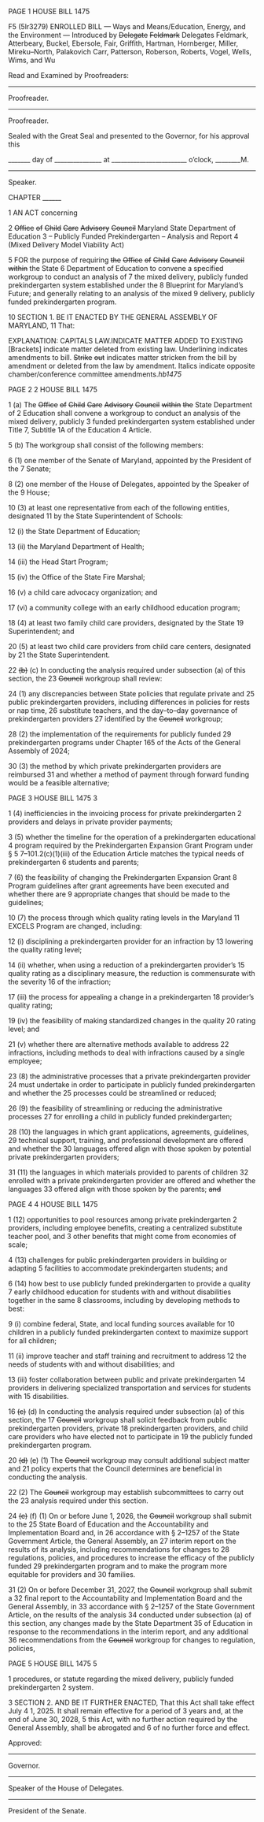 PAGE 1
HOUSE BILL 1475

F5 (5lr3279)
ENROLLED BILL
— Ways and Means/Education, Energy, and the Environment —
Introduced by ~~Delegate~~ ~~Feldmark~~ Delegates Feldmark, Atterbeary, Buckel,
Ebersole, Fair, Griffith, Hartman, Hornberger, Miller, Mireku–North,
Palakovich Carr, Patterson, Roberson, Roberts, Vogel, Wells, Wims, and Wu

Read and Examined by Proofreaders:

_______________________________________________
Proofreader.
_______________________________________________
Proofreader.

Sealed with the Great Seal and presented to the Governor, for his approval this

_______ day of _______________ at ________________________ o’clock, ________M.

______________________________________________
Speaker.

CHAPTER ______

1 AN ACT concerning

2 ~~Office~~ ~~of~~ ~~Child~~ ~~Care~~ ~~Advisory~~ ~~Council~~ Maryland State Department of Education
3 – Publicly Funded Prekindergarten – Analysis and Report
4 (Mixed Delivery Model Viability Act)

5 FOR the purpose of requiring ~~the~~ ~~Office~~ ~~of~~ ~~Child~~ ~~Care~~ ~~Advisory~~ ~~Council~~ ~~within~~ the State
6 Department of Education to convene a specified workgroup to conduct an analysis of
7 the mixed delivery, publicly funded prekindergarten system established under the
8 Blueprint for Maryland’s Future; and generally relating to an analysis of the mixed
9 delivery, publicly funded prekindergarten program.

10 SECTION 1. BE IT ENACTED BY THE GENERAL ASSEMBLY OF MARYLAND,
11 That:

EXPLANATION: CAPITALS LAW.INDICATE MATTER ADDED TO EXISTING
[Brackets] indicate matter deleted from existing law.
Underlining indicates amendments to bill.
~~Strike~~ ~~out~~ indicates matter stricken from the bill by amendment or deleted from the law by
amendment.
Italics indicate opposite chamber/conference committee amendments.*hb1475*

PAGE 2
2 HOUSE BILL 1475

1 (a) The ~~Office~~ ~~of~~ ~~Child~~ ~~Care~~ ~~Advisory~~ ~~Council~~ ~~within~~ ~~the~~ State Department of
2 Education shall convene a workgroup to conduct an analysis of the mixed delivery, publicly
3 funded prekindergarten system established under Title 7, Subtitle 1A of the Education
4 Article.

5 (b) The workgroup shall consist of the following members:

6 (1) one member of the Senate of Maryland, appointed by the President of the
7 Senate;

8 (2) one member of the House of Delegates, appointed by the Speaker of the
9 House;

10 (3) at least one representative from each of the following entities, designated
11 by the State Superintendent of Schools:

12 (i) the State Department of Education;

13 (ii) the Maryland Department of Health;

14 (iii) the Head Start Program;

15 (iv) the Office of the State Fire Marshal;

16 (v) a child care advocacy organization; and

17 (vi) a community college with an early childhood education program;

18 (4) at least two family child care providers, designated by the State
19 Superintendent; and

20 (5) at least two child care providers from child care centers, designated by
21 the State Superintendent.

22 ~~(b)~~ (c) In conducting the analysis required under subsection (a) of this section, the
23 ~~Council~~ workgroup shall review:

24 (1) any discrepancies between State policies that regulate private and
25 public prekindergarten providers, including differences in policies for rests or nap time,
26 substitute teachers, and the day–to–day governance of prekindergarten providers
27 identified by the ~~Council~~ workgroup;

28 (2) the implementation of the requirements for publicly funded
29 prekindergarten programs under Chapter 165 of the Acts of the General Assembly of 2024;

30 (3) the method by which private prekindergarten providers are reimbursed
31 and whether a method of payment through forward funding would be a feasible alternative;

PAGE 3
HOUSE BILL 1475 3

1 (4) inefficiencies in the invoicing process for private prekindergarten
2 providers and delays in private provider payments;

3 (5) whether the timeline for the operation of a prekindergarten educational
4 program required by the Prekindergarten Expansion Grant Program under §
5 7–101.2(c)(1)(iii) of the Education Article matches the typical needs of prekindergarten
6 students and parents;

7 (6) the feasibility of changing the Prekindergarten Expansion Grant
8 Program guidelines after grant agreements have been executed and whether there are
9 appropriate changes that should be made to the guidelines;

10 (7) the process through which quality rating levels in the Maryland
11 EXCELS Program are changed, including:

12 (i) disciplining a prekindergarten provider for an infraction by
13 lowering the quality rating level;

14 (ii) whether, when using a reduction of a prekindergarten provider’s
15 quality rating as a disciplinary measure, the reduction is commensurate with the severity
16 of the infraction;

17 (iii) the process for appealing a change in a prekindergarten
18 provider’s quality rating;

19 (iv) the feasibility of making standardized changes in the quality
20 rating level; and

21 (v) whether there are alternative methods available to address
22 infractions, including methods to deal with infractions caused by a single employee;

23 (8) the administrative processes that a private prekindergarten provider
24 must undertake in order to participate in publicly funded prekindergarten and whether the
25 processes could be streamlined or reduced;

26 (9) the feasibility of streamlining or reducing the administrative processes
27 for enrolling a child in publicly funded prekindergarten;

28 (10) the languages in which grant applications, agreements, guidelines,
29 technical support, training, and professional development are offered and whether the
30 languages offered align with those spoken by potential private prekindergarten providers;

31 (11) the languages in which materials provided to parents of children
32 enrolled with a private prekindergarten provider are offered and whether the languages
33 offered align with those spoken by the parents; ~~and~~

PAGE 4
4 HOUSE BILL 1475

1 (12) opportunities to pool resources among private prekindergarten
2 providers, including employee benefits, creating a centralized substitute teacher pool, and
3 other benefits that might come from economies of scale;

4 (13) challenges for public prekindergarten providers in building or adapting
5 facilities to accommodate prekindergarten students; and

6 (14) how best to use publicly funded prekindergarten to provide a quality
7 early childhood education for students with and without disabilities together in the same
8 classrooms, including by developing methods to best:

9 (i) combine federal, State, and local funding sources available for
10 children in a publicly funded prekindergarten context to maximize support for all children;

11 (ii) improve teacher and staff training and recruitment to address
12 the needs of students with and without disabilities; and

13 (iii) foster collaboration between public and private prekindergarten
14 providers in delivering specialized transportation and services for students with
15 disabilities.

16 ~~(c)~~ (d) In conducting the analysis required under subsection (a) of this section, the
17 ~~Council~~ workgroup shall solicit feedback from public prekindergarten providers, private
18 prekindergarten providers, and child care providers who have elected not to participate in
19 the publicly funded prekindergarten program.

20 ~~(d)~~ (e) (1) The ~~Council~~ workgroup may consult additional subject matter and
21 policy experts that the Council determines are beneficial in conducting the analysis.

22 (2) The ~~Council~~ workgroup may establish subcommittees to carry out the
23 analysis required under this section.

24 ~~(e)~~ (f) (1) On or before June 1, 2026, the ~~Council~~ workgroup shall submit to the
25 State Board of Education and the Accountability and Implementation Board and, in
26 accordance with § 2–1257 of the State Government Article, the General Assembly, an
27 interim report on the results of its analysis, including recommendations for changes to
28 regulations, policies, and procedures to increase the efficacy of the publicly funded
29 prekindergarten program and to make the program more equitable for providers and
30 families.

31 (2) On or before December 31, 2027, the ~~Council~~ workgroup shall submit a
32 final report to the Accountability and Implementation Board and the General Assembly, in
33 accordance with § 2–1257 of the State Government Article, on the results of the analysis
34 conducted under subsection (a) of this section, any changes made by the State Department
35 of Education in response to the recommendations in the interim report, and any additional
36 recommendations from the ~~Council~~ workgroup for changes to regulation, policies,

PAGE 5
HOUSE BILL 1475 5

1 procedures, or statute regarding the mixed delivery, publicly funded prekindergarten
2 system.

3 SECTION 2. AND BE IT FURTHER ENACTED, That this Act shall take effect July
4 1, 2025. It shall remain effective for a period of 3 years and, at the end of June 30, 2028,
5 this Act, with no further action required by the General Assembly, shall be abrogated and
6 of no further force and effect.

Approved:

________________________________________________________________________________
Governor.

________________________________________________________________________________
Speaker of the House of Delegates.

________________________________________________________________________________
President of the Senate.